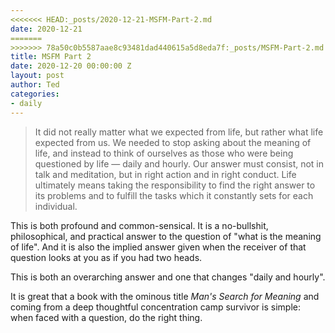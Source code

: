 ```yaml
---
<<<<<<< HEAD:_posts/2020-12-21-MSFM-Part-2.md
date: 2020-12-21
=======
>>>>>>> 78a50c0b5587aae8c93481dad440615a5d8eda7f:_posts/MSFM-Part-2.md
title: MSFM Part 2
date: 2020-12-20 00:00:00 Z
layout: post
author: Ted
categories:
- daily
---
```


> It did not really matter what we expected from life, but rather what life expected from us. We needed to stop asking about the meaning of life, and instead to think of ourselves as those who were being questioned by life — daily and hourly. Our answer must consist, not in talk and meditation, but in right action and in right conduct. Life ultimately means taking the responsibility to find the right answer to its problems and to fulfill the tasks which it constantly sets for each individual.

This is both profound and common-sensical. It is a no-bullshit, philosophical, and practical answer to the question of "what is the meaning of life". And it is also the implied answer given when the receiver of that question looks at you as if you had two heads.

This is both an overarching answer and one that changes "daily and hourly". 

It is great that a book with the ominous title *Man's Search for Meaning* and coming from a deep thoughtful concentration camp survivor is simple: when faced with a question, do the right thing.
